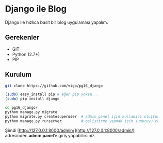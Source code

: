 # Django ile Blog

Django ile hızlıca basit bir blog uygulaması yapalım.

## Gerekenler

* GIT
* Python (2.7+)
* PIP

## Kurulum

```bash
git clone https://github.com/vigo/pg16_django

(sudo) easy_install pip # eğer pip yoksa...
(sudo) pip install django

cd pg16_django/
python manage.py migrate
python migrate.py createsuperuser  # admin panel için kullanıcı oluşturun
python manage.py runserver         # geliştirme yapmak için sunucuyu çalıştırın
```

Şimdi [http://127.0.0.1:8000/admin/](http://127.0.0.1:8000/admin/)
adresinden **admin panel**’e giriş yapabilirsiniz.